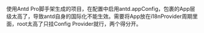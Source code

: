使用Antd Pro脚手架生成的项目，在配置中启用antd.appConfig，包裹的App层级太高了，导致antd自身的国际化不能生效。需要将App放在i18nProvider周期里面，root太高了只挂Config Provider就行，两个得分开。
